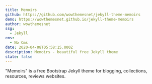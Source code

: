 ```yaml
---
title: Memoirs
github: https://github.com/wowthemesnet/jekyll-theme-memoirs
demo: https://wowthemesnet.github.io/jekyll-theme-memoirs
author: wowthemesnet
ssg:
  - Jekyll
cms:
  - No Cms
date: 2020-04-08T05:58:15.000Z
description: Memoirs - beautiful free Jekyll theme
stale: false
---
```


"Memoirs" is a free Bootstrap Jekyll theme for blogging, collections, resources, reviews websites.
